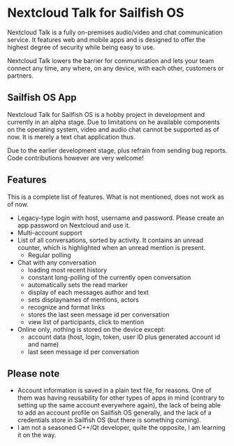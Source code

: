 # Nextcloud Talk for Sailfish OS

Nextcloud Talk is a fully on-premises audio/video and chat communication service. It features web and mobile apps and is designed to offer the highest degree of security while being easy to use.

Nextcloud Talk lowers the barrier for communication and lets your team connect any time, any where, on any device, with each other, customers or partners.

## Sailfish OS App

Nextcloud Talk for Sailfish OS is a hobby project in development and currently in an alpha stage. Due to limitations on he available components on the operating system, video and audio chat cannot be supported as of now. It is merely a text chat application thus.

Due to the earlier development stage, plus refrain from sending bug reports. Code contributions however are very welcome!

## Features

This is a complete list of features. What is not mentioned, does not work as of now.

* Legacy-type login with host, username and password. Please create an app password on Nextcloud and use it.
* Multi-account support
* List of all conversations, sorted by activity. It contains an unread counter, which is highlighted when an unread mention is present.
	- Regular polling
* Chat with any conversation
	- loading most recent history
	- constant long-polling of the currently open conversation
	- automatically sets the read marker
	- display of each messages author and text
	- sets displaynames of mentions, actors
	- recognize and format links
	- stores the last seen message id per conversation
	- view list of participants, click to mention
* Online only, nothing is stored on the device except:
	- account data (host, login, token, user ID plus generated account id and name)
	- last seen message id per conversation

## Please note

* Account information is saved in a plain text file, for reasons. One of them was having reusability for other types of apps in mind (contrary to setting up the same account everywhere again), the lack of being able to add an account profile on Sailfish OS generally, and the lack of a credentials store in Sailfish OS (but there is something coming).
* I am not a seasoned C++/Qt developer, quite the opposite, I am learning it on the way.
